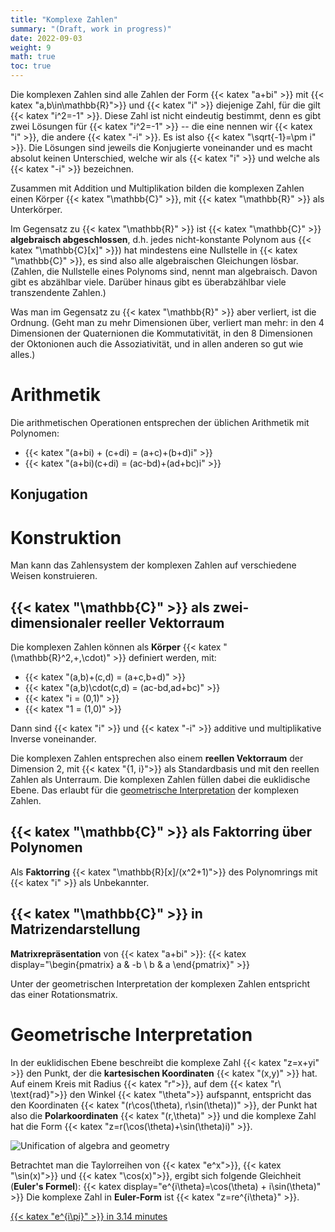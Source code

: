 ```yaml
---
title: "Komplexe Zahlen"
summary: "(Draft, work in progress)"
date: 2022-09-03
weight: 9
math: true
toc: true
---
```


Die komplexen Zahlen sind alle Zahlen der Form {{< katex "a+bi" >}} mit {{< katex "a,b\in\mathbb{R}">}} und {{< katex "i" >}} diejenige Zahl, für die gilt {{< katex "i^2=-1" >}}. Diese Zahl ist nicht eindeutig bestimmt, denn es gibt zwei Lösungen für {{< katex "i^2=-1" >}} -- die eine nennen wir {{< katex "i" >}}, die andere {{< katex "-i" >}}. Es ist also {{< katex "\sqrt{-1}=\pm i" >}}. Die Lösungen sind jeweils die Konjugierte voneinander und es macht absolut keinen Unterschied, welche wir als {{< katex "i" >}} und welche als {{< katex "-i" >}} bezeichnen.

Zusammen mit Addition und Multiplikation bilden die komplexen Zahlen einen Körper {{< katex "\mathbb{C}" >}}, mit {{< katex "\mathbb{R}" >}} als Unterkörper.

Im Gegensatz zu {{< katex "\mathbb{R}" >}} ist {{< katex "\mathbb{C}" >}} **algebraisch abgeschlossen**, d.h. jedes nicht-konstante Polynom aus {{< katex "\mathbb{C}[x]" >}}) hat mindestens eine Nullstelle in {{< katex "\mathbb{C}" >}}, es sind also alle algebraischen Gleichungen lösbar. (Zahlen, die Nullstelle eines Polynoms sind, nennt man algebraisch. Davon gibt es abzählbar viele. Darüber hinaus gibt es überabzählbar viele transzendente Zahlen.)

Was man im Gegensatz zu {{< katex "\mathbb{R}" >}} aber verliert, ist die Ordnung. (Geht man zu mehr Dimensionen über, verliert man mehr: in den 4 Dimensionen der Quaternionen die Kommutativität, in den 8 Dimensionen der Oktonionen auch die Assoziativität, und in allen anderen so gut wie alles.)

# Arithmetik

Die arithmetischen Operationen entsprechen der üblichen Arithmetik mit Polynomen:
* {{< katex "(a+bi) + (c+di) = (a+c)+(b+d)i" >}}
* {{< katex "(a+bi)(c+di) = (ac-bd)+(ad+bc)i" >}}

## Konjugation

# Konstruktion

Man kann das Zahlensystem der komplexen Zahlen auf verschiedene Weisen konstruieren.

## {{< katex "\mathbb{C}" >}} als zwei-dimensionaler reeller Vektorraum

Die komplexen Zahlen können als **Körper** {{< katex "(\mathbb{R}^2,+,\cdot)" >}} definiert werden, mit:
  * {{< katex "(a,b)+(c,d) = (a+c,b+d)" >}}
  * {{< katex "(a,b)\cdot(c,d) = (ac-bd,ad+bc)" >}}
  * {{< katex "i = (0,1)" >}}
  * {{< katex "1 = (1,0)" >}}

Dann sind {{< katex "i" >}} und {{< katex "-i" >}} additive und multiplikative Inverse voneinander.

Die komplexen Zahlen entsprechen also einem **reellen Vektorraum** der Dimension 2, mit {{< katex "\{1, i\}">}} als Standardbasis und mit den reellen Zahlen als Unterraum. Die komplexen Zahlen füllen dabei die euklidische Ebene. Das erlaubt für die [geometrische Interpretation](#geometrische-interpretation) der komplexen Zahlen.

## {{< katex "\mathbb{C}" >}} als Faktorring über Polynomen

Als **Faktorring** {{< katex "\mathbb{R}[x]/(x^2+1)">}} des Polynomrings mit {{< katex "i" >}} als Unbekannter.

## {{< katex "\mathbb{C}" >}} in Matrizendarstellung

**Matrixrepräsentation** von {{< katex "a+bi" >}}:
{{< katex display="\begin{pmatrix} a & -b \\ b & a \end{pmatrix}" >}}

<!-- conjugate = transpose -->

Unter der geometrischen Interpretation der komplexen Zahlen entspricht das einer Rotationsmatrix.

# Geometrische Interpretation

In der euklidischen Ebene beschreibt die komplexe Zahl {{< katex "z=x+yi" >}} den Punkt, der die **kartesischen Koordinaten** {{< katex "(x,y)" >}} hat. Auf einem Kreis mit Radius {{< katex "r">}}, auf dem {{< katex "r\ \text{rad}">}} den Winkel {{< katex "\theta">}} aufspannt, entspricht das den Koordinaten {{< katex "(r\cos(\theta), r\sin(\theta))" >}}, der Punkt hat also die **Polarkoordinaten** {{< katex "(r,\theta)" >}} und die komplexe Zahl hat die Form {{< katex "z=r(\cos(\theta)+\sin(\theta)i)" >}}.

![Unification of algebra and geometry](/images/docs/complex-numbers.png)

Betrachtet man die Taylorreihen von {{< katex "e^x">}}, {{< katex "\sin(x)">}} und {{< katex "\cos(x)">}}, ergibt sich folgende Gleichheit (**Euler's Formel**):
{{< katex display="e^{i\theta}=\cos(\theta) + i\sin(\theta)" >}}
Die komplexe Zahl in **Euler-Form** ist {{< katex "z=re^{i\theta}" >}}.

<!-- ![Koordinaten](/images/docs/complex-numbers-coordinates.png) -->

[{{< katex "e^{i\pi}" >}} in 3.14 minutes](https://www.youtube.com/watch?v=v0YEaeIClKY)